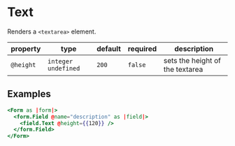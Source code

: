 # Text

Renders a `<textarea>` element.

| property  | type                  | default | required | description                     |
| --------- | --------------------- | ------- | -------- | ------------------------------- |
| `@height` | `integer` `undefined` | `200`   | `false`  | sets the height of the textarea |

## Examples

```hbs
<Form as |form|>
  <form.Field @name="description" as |field|>
    <field.Text @height={{120}} />
  </form.Field>
</Form>
```
